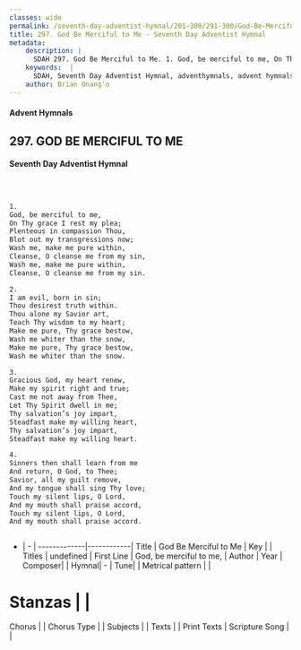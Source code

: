 ```yaml
---
classes: wide
permalink: /seventh-day-adventist-hymnal/201-300/291-300/God-Be-Merciful-to-Me/
title: 297. God Be Merciful to Me - Seventh Day Adventist Hymnal
metadata:
    description: |
      SDAH 297. God Be Merciful to Me. 1. God, be merciful to me, On Thy grace I rest my plea; Plenteous in compassion Thou, Blot out my transgressions now; Wash me, make me pure within, Cleanse, O cleanse me from my sin, Wash me, make me pure within, Cleanse, O cleanse me from my sin.
    keywords:  |
      SDAH, Seventh Day Adventist Hymnal, adventhymnals, advent hymnals, God Be Merciful to Me, God, be merciful to me, 
    author: Brian Onang'o
---
```


#### Advent Hymnals
## 297. GOD BE MERCIFUL TO ME
#### Seventh Day Adventist Hymnal

```txt



1.
God, be merciful to me,
On Thy grace I rest my plea;
Plenteous in compassion Thou,
Blot out my transgressions now;
Wash me, make me pure within,
Cleanse, O cleanse me from my sin,
Wash me, make me pure within,
Cleanse, O cleanse me from my sin.

2.
I am evil, born in sin;
Thou desirest truth within.
Thou alone my Savior art,
Teach Thy wisdom to my heart;
Make me pure, Thy grace bestow,
Wash me whiter than the snow,
Make me pure, Thy grace bestow,
Wash me whiter than the snow.

3.
Gracious God, my heart renew,
Make my spirit right and true;
Cast me not away from Thee,
Let Thy Spirit dwell in me;
Thy salvation’s joy impart,
Steadfast make my willing heart,
Thy salvation’s joy impart,
Steadfast make my willing heart.

4.
Sinners then shall learn from me
And return, O God, to Thee;
Savior, all my guilt remove,
And my tongue shall sing Thy love;
Touch my silent lips, O Lord,
And my mouth shall praise accord,
Touch my silent lips, O Lord,
And my mouth shall praise accord.



```

- |   -  |
-------------|------------|
Title | God Be Merciful to Me |
Key |  |
Titles | undefined |
First Line | God, be merciful to me, |
Author | 
Year | 
Composer|  |
Hymnal|  - |
Tune|  |
Metrical pattern | |
# Stanzas |  |
Chorus |  |
Chorus Type |  |
Subjects |  |
Texts |  |
Print Texts | 
Scripture Song |  |
  

